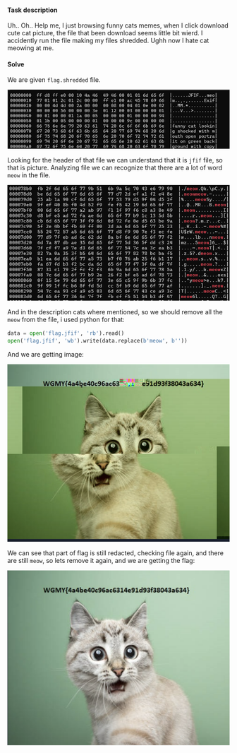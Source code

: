 #### Task description
Uh.. Oh.. Help me, I just browsing funny cats memes, when I click download cute cat picture, the file that been download seems little bit wierd. I accidently run the file making my files shredded. Ughh now I hate cat meowing at me.

#### Solve
We are given `flag.shredded` file.

![My Image](Pasted_image_20241229051129.png)

Looking for the header of that file we can understand that it is `jfif` file, so that is picture. 
Analyzing file we can recognize that there are a lot of word `meow` in the file.

![My Image](Pasted_image_20241229051435.png)

And in the description cats where mentioned, so we should remove all the `meow` from the file, i used python for that:
```python
data = open('flag.jfif', 'rb').read()
open('flag.jfif', 'wb').write(data.replace(b'meow', b''))
```
And we are getting image:

![My Image](Pasted_image_20241229051804.png)

We can see that part of flag is still redacted, checking file again, and there are still `meow`, so lets remove it again, and we are getting the flag:

![My Image](Pasted_image_20241229052111.png)
